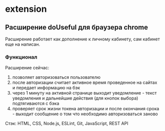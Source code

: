 # extension
## Расширение doUseful для браузера chrome

Расширение работает как дополнение к личному кабинету, сам кабинет еще на написан.

### Функционал

Расширение сейчас:
1) позволяет авторизоваться пользователю
2) после авторизации считает активное время проведенное на сайтах и передает информацию на бэк
3) через 1 минуту на активной странице выходит уведомление - текст уведомления и дальнейшие действия (для кнопок выбора) подтягиваются с бэка
4) проверяет срок жизни токена авторизации и после окончания срока - выходит сообщение о том что необходимо авторизоваться заново

Стэк: HTML, CSS, Node.js, ESLint, Git, JavaScript, REST API
